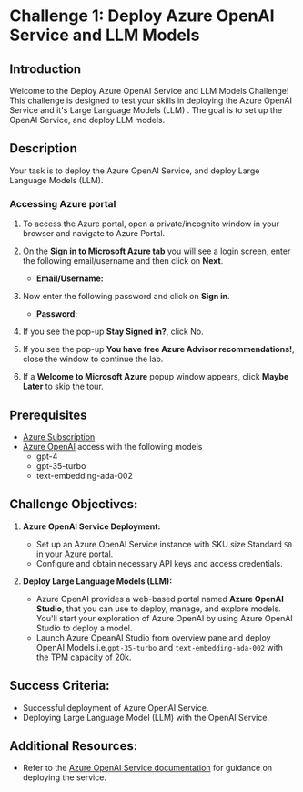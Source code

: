 # Challenge 1: Deploy Azure OpenAI Service and LLM Models

## Introduction

Welcome to the Deploy Azure OpenAI Service and LLM Models Challenge! This challenge is designed to test your skills in deploying the Azure OpenAI Service and it's Large Language Models (LLM) . The goal is to set up the OpenAI Service, and deploy LLM models.

## Description

Your task is to deploy the Azure OpenAI Service, and deploy Large Language Models (LLM).

### Accessing Azure portal

1. To access the Azure portal, open a private/incognito window in your browser and navigate to Azure Portal.

1. On the **Sign in to Microsoft Azure tab** you will see a login screen, enter the following email/username and then click on **Next**.

   - **Email/Username:** <inject key="AzureAdUserEmail"></inject>

1. Now enter the following password and click on **Sign in**.

   - **Password:** <inject key="AzureAdUserPassword"></inject>

1. If you see the pop-up **Stay Signed in?**, click No.

1. If you see the pop-up **You have free Azure Advisor recommendations!**, close the window to continue the lab.

1. If a **Welcome to Microsoft Azure** popup window appears, click **Maybe Later** to skip the tour.

## Prerequisites

- [Azure Subscription](https://azure.microsoft.com/en-us/free/)
- [Azure OpenAI](https://aka.ms/oai/access) access with the following models
  - gpt-4
  - gpt-35-turbo
  - text-embedding-ada-002

## Challenge Objectives:

1. **Azure OpenAI Service Deployment:**
   - Set up an Azure OpenAI Service instance with SKU size Standard `S0` in your Azure portal.
   - Configure and obtain necessary API keys and access credentials.

2. **Deploy Large Language Models (LLM):**
   - Azure OpenAI provides a web-based portal named **Azure OpenAI Studio**, that you can use to deploy, manage, and explore models. You'll start your exploration of Azure OpenAI by using Azure OpenAI Studio to deploy a model.
   - Launch Azure OpeanAI Studio from overview pane and deploy OpenAI Models i.e,`gpt-35-turbo` and `text-embedding-ada-002` with the TPM capacity of 20k.

## Success Criteria:

- Successful deployment of Azure OpenAI Service.
- Deploying Large Language Model (LLM) with the OpenAI Service.

## Additional Resources:

- Refer to the [Azure OpenAI Service documentation](https://learn.microsoft.com/en-us/azure/ai-services/openai/) for guidance on deploying the service.

